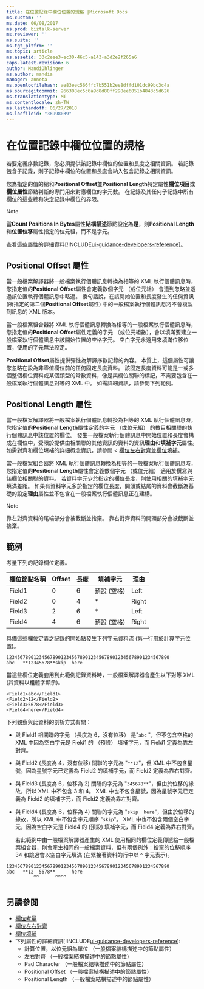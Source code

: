 ```yaml
---
title: 在位置記錄中欄位位置的規格 |Microsoft Docs
ms.custom: ''
ms.date: 06/08/2017
ms.prod: biztalk-server
ms.reviewer: ''
ms.suite: ''
ms.tgt_pltfrm: ''
ms.topic: article
ms.assetid: 33c2eee3-ec30-46c5-a143-a3d2e2f265a6
caps.latest.revision: 6
author: MandiOhlinger
ms.author: mandia
manager: anneta
ms.openlocfilehash: ae83eec566ffc7b551b2ee8dffd101dc99bc3c4a
ms.sourcegitcommit: 266308ec5c6a9d8d80ff298ee6051b4843c5d626
ms.translationtype: MT
ms.contentlocale: zh-TW
ms.lasthandoff: 06/27/2018
ms.locfileid: "36998039"
---
```

# <a name="specification-of-field-positions-within-positional-records"></a>在位置記錄中欄位位置的規格
若要定義序數記錄，您必須提供該記錄中欄位的位置和長度之相關資訊。 若記錄包含子記錄，則子記錄中欄位的位置和長度會納入包含記錄之相關資訊。  
  
 您為指定的值的總和**Positional Offset**並**Positional Length**特定屬性**欄位項目**或**欄位屬性**節點判斷的專門用來對應欄位的字元數。 在記錄及其任何子記錄中所有欄位的這些總和決定記錄中欄位的界限。  
  
> [!NOTE]
>  當**Count Positions In Bytes**屬性**結構描述**節點設定為**是**，則**Positional Length**和**位置位移**屬性指定的位元組，而不是字元。  

查看這些屬性的詳細資料[!INCLUDE[ui-guidance-developers-reference](../includes/ui-guidance-developers-reference.md)]。
  
## <a name="positional-offset-property"></a>Positional Offset 屬性  
 當一般檔案解譯器將一般檔案執行個體訊息轉換為相等的 XML 執行個體訊息時，您指定值的**Positional Offset**屬性會定義數個字元 （或位元組） 會遭到忽略並透過該位置執行個體訊息中略過。 換句話說，在該開始位置和長度發生的任何資訊 (所指定的第二個**Positional Offset**屬性) 中的一般檔案執行個體訊息將不會複製到訊息的 XML 版本。  
  
 當一般檔案組合器將 XML 執行個體訊息轉換為相等的一般檔案執行個體訊息時，您指定值的**Positional Offset**屬性定義的字元 （或位元組數），會以填滿要建立一般檔案執行個體訊息中該開始位置的空格字元。 空白字元永遠用來填滿位移位置，使用的字元無法設定。  
  
 **Positional Offset**屬性提供彈性為解譯序數記錄的內容。 本質上，這個屬性可讓您忽略在設為非零值欄位前的任何固定長度資料。 該固定長度資料可能是一或多個整個欄位資料或某個類型的常數資料，像是與欄位關聯的標記，不需要包含在一般檔案執行個體訊息對等的 XML 中。 如需詳細資訊，請參閱下列範例。  
  
## <a name="positional-length-property"></a>Positional Length 屬性  
 當一般檔案解譯器將一般檔案執行個體訊息轉換為相等的 XML 執行個體訊息時，您指定值的**Positional Length**屬性定義的字元 （或位元組） 的數目相關聯的執行個體訊息中該位置的欄位。 發生一般檔案執行個體訊息中開始位置和長度會構成在欄位中，受限於提供由相關聯的其他資訊的資料的資訊**理由**和**填補字元**屬性。 如需對齊和欄位填補的詳細概念資訊，請參閱 <<c0> [ 欄位左右對齊](../core/field-justification.md)並[欄位填補](../core/field-padding.md)。  
  
 當一般檔案組合器將 XML 執行個體訊息轉換為相等的一般檔案執行個體訊息時，您指定值的**Positional Length**屬性會定義數個字元 （或位元組） 適用於撰寫與該欄位相關聯的資料。 若資料字元少於指定的欄位長度，則使用相關的填補字元填滿差距。 如果有資料字元多於指定的欄位長度，開頭或結尾的資料會截斷為基礎的設定**理由**屬性並不包含在一般檔案執行個體訊息正在建構。  
  
> [!NOTE]
>  靠左對齊資料的尾端部分會被截斷並捨棄。 靠右對齊資料的開頭部分會被截斷並捨棄。  
  
## <a name="example"></a>範例  
 考量下列的記錄欄位定義。  
  
|欄位節點名稱|Offset|長度|填補字元|理由|  
|---------------------|------------|------------|-------------------|-------------------|  
|Field1|0|6|預設 (空格)|Left|  
|Field2|0|4|*|Right|  
|Field3|2|6|*|Left|  
|Field4|4|6|預設 (空格)|Right|  
  
 具備這些欄位定義之記錄的開始點發生下列字元資料流 (第一行用於計算字元位置)。  
  
```  
123456789012345678901234567890123456789012345678901234567890  
abc   **12345678**skip  here  
```  
  
 當這些欄位定義套用到此範例記錄資料時，一般檔案解譯器會產生以下對等 XML (其資料以粗體字顯示)。  
  
```  
<Field1>abc</Field1>  
<Field2>12</Field2>  
<Field3>5678</Field3>  
<Field4>here</Field4>  
```  
  
 下列觀察與此資料的剖析方式有關：  
  
- 與 Field1 相關聯的字元 （長度為 6，沒有位移） 是"`abc` "，但不包含空格的 XML 中因為空白字元是 Field1 的 （預設） 填補字元，而 Field1 定義為靠左對齊。  
  
- 與 Field2 (長度為 4，沒有位移) 關聯的字元為 "`**12`"，但 XML 中不包含星號，因為星號字元已定義為 Field2 的填補字元，而 Field2 定義為靠右對齊。  
  
- 與 Field3 (長度為 6，位移為 2) 關聯的字元為 "`345678**`"，但由於位移的緣故，所以 XML 中不包含 3 和 4。 XML 中也不包含星號，因為星號字元已定義為 Field2 的填補字元，而 Field2 定義為靠左對齊。  
  
- 與 Field4 (長度為 6，位移為 4) 關聯的字元為 "`skip  here`"，但由於位移的緣故，所以 XML 中不包含字元順序 "`skip`"。 XML 中也不包含兩個空白字元，因為空白字元是 Field4 的 (預設) 填補字元，而 Field4 定義為靠右對齊。  
  
  若此範例中由一般檔案解譯器產生的 XML 使用相同的欄位定義傳遞給一般檔案組合器，則會產生相同的一般檔案資料，但有兩個例外：捨棄的位移順序 34 和跳過會以空白字元填滿 (在緊接著資料的行中以 `^` 字元表示)。  
  
```  
123456789012345678901234567890123456789012345678901234567890  
abc   **12  5678**      here  
          ^^      ^^^^  
  
```  
  
## <a name="see-also"></a>另請參閱  
- [欄位考量](../core/field-considerations.md)    
- [欄位左右對齊](../core/field-justification.md)   
- [欄位填補](../core/field-padding.md)   
- 下列屬性的詳細資訊[!INCLUDE[ui-guidance-developers-reference](../includes/ui-guidance-developers-reference.md)]:  
    - 計算位置，以位元組為單位 （一般檔案結構描述中的節點屬性）  
    - 左右對齊 （一般檔案結構描述中的節點屬性）  
    - Pad Character （一般檔案結構描述中的節點屬性） 
    - Positional Offset （一般檔案結構描述中的節點屬性）
    - Positional Length （一般檔案結構描述中的節點屬性）